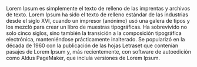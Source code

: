Lorem Ipsum es simplemente el texto de relleno de las imprentas y
archivos de texto. Lorem Ipsum ha sido el texto de relleno estándar
de las industrias desde el siglo XVI, cuando un impresor (anónimo) usó
una galera de tipos y los mezcló para crear un libro de muestras
tipográficas. Ha sobrevivido no solo cinco siglos, sino también
la transición a la composición tipográfica electrónica, manteniéndose
prácticamente inalterado. Se popularizó en la década de 1960 con
la publicación de las hojas Letraset que contenían pasajes de Lorem
Ipsum y, más recientemente, con software de autoedición como Aldus
PageMaker, que incluía versiones de Lorem Ipsum.